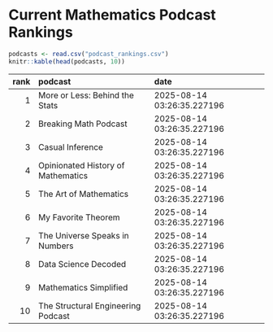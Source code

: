 # Current Mathematics Podcast Rankings


``` r
podcasts <- read.csv("podcast_rankings.csv")
knitr::kable(head(podcasts, 10))
```

| rank | podcast                            | date                       |
|-----:|:-----------------------------------|:---------------------------|
|    1 | More or Less: Behind the Stats     | 2025-08-14 03:26:35.227196 |
|    2 | Breaking Math Podcast              | 2025-08-14 03:26:35.227196 |
|    3 | Casual Inference                   | 2025-08-14 03:26:35.227196 |
|    4 | Opinionated History of Mathematics | 2025-08-14 03:26:35.227196 |
|    5 | The Art of Mathematics             | 2025-08-14 03:26:35.227196 |
|    6 | My Favorite Theorem                | 2025-08-14 03:26:35.227196 |
|    7 | The Universe Speaks in Numbers     | 2025-08-14 03:26:35.227196 |
|    8 | Data Science Decoded               | 2025-08-14 03:26:35.227196 |
|    9 | Mathematics Simplified             | 2025-08-14 03:26:35.227196 |
|   10 | The Structural Engineering Podcast | 2025-08-14 03:26:35.227196 |
